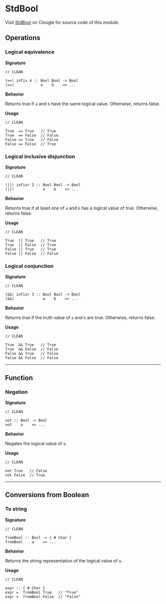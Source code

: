 # StdBool

Visit [StdBool](https://cloogle.org/src/#base-stdenv/StdBool;icl;line=1) on Cloogle for source code of this module.

## Operations

### Logical equivalence

**Signature**

```
// CLEAN

(==) infix 4 :: Bool Bool -> Bool
(==)            a    b    => ...
```

**Behavior**

Returns true if `a` and `b` have the same logical value.
Otherwise, returns false.

**Usage**

```
// CLEAN

True  == True   // True
True  == False  // False
False == True   // False
False == False  // True
```

### Logical inclusive disjunction

**Signature**

```
// CLEAN

(||) infixr 2 :: Bool Bool -> Bool
(||)             a    b    => ...
```

**Behavior**

Returns true if at least one of `a` and `b` has a logical value of true. 
Otherwise, returns false.

**Usage**

```
// CLEAN

True  || True   // True
True  || False  // True
False || True   // True
False || False  // False
```

### Logical conjunction

**Signature**

```
// CLEAN

(&&) infixr 3 :: Bool Bool -> Bool
(&&)             a    b    => ...
```

**Behavior**

Returns true if the truth value of `a` and `b` are true.
Otherwise, returns false.

**Usage**

```
// CLEAN

True  && True   // True
True  && False  // False
False && True   // False
False && False  // False
```

---

## Function

### Negation

**Signature**

```
// CLEAN

not :: Bool -> Bool
not    a    => ...
```

**Behavior**

Negates the logical value of `a`.

**Usage**

```
// CLEAN

not True   // False
not False  // True
```

---

## Conversions from Boolean

### To string

**Signature**

```
// CLEAN

fromBool :: Bool -> { # Char }
fromBool    a    => ...
```

**Behavior**

Returns the string representation of the logical value of `a`.

**Usage**

```
// CLEAN

expr :: { # Char }
expr =  fromBool True   // "True"
expr =  fromBool False  // "False"
```
